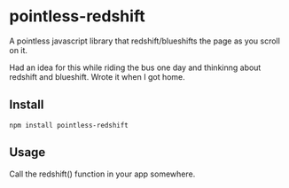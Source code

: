 # pointless-redshift
A pointless javascript library that redshift/blueshifts the page as you scroll on it.

Had an idea for this while riding the bus one day and thinkinng about redshift and blueshift. Wrote it when I got home. 

## Install

`npm install pointless-redshift`

## Usage

Call the redshift() function in your app somewhere.
